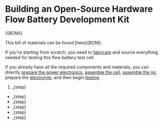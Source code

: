 # Building an Open-Source Hardware Flow Battery Development Kit

{{BOM}}

This bill of materials can be found [here]{BOM}.


If you're starting from scratch, you need to [fabricate](fabrication.md) and source everything needed for testing this flow battery test cell.

If you already have all the required components and materials, you can directly [prepare the power electronics](electronics.md), [assemble the cell](cell_assembly.md), [assemble the jig](jig_assembly.md), prepare the [electrolyte](electrolyte.md), and then begin [testing](testing.md).

1. [.](fabrication.md){step}
* [.](electronics.md){step}
* [.](cell_assembly.md){step}
* [.](jig_assembly.md){step}
* [.](electrolyte.md){step}
* [.](testing.md){step}
